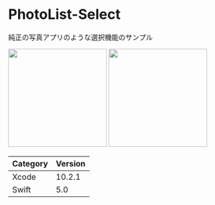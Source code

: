 # PhotoList-Select
純正の写真アプリのような選択機能のサンプル

<img src="https://github.com/ddd503/Image-Resource/raw/master/tap-select.gif" width="200"> <img src="https://github.com/ddd503/Image-Resource/raw/master/swipe-select.gif" width="200">

|Category | Version |
|:-----------|:------------|
| Xcode | 10.2.1 |
| Swift | 5.0 |
